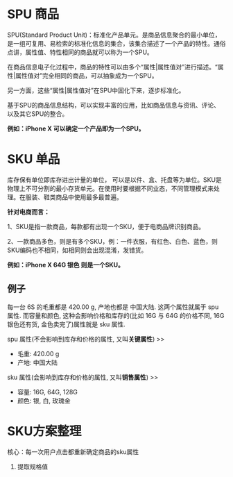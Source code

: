 # SPU 商品

SPU(Standard Product Unit)：标准化产品单元。是商品信息聚合的最小单位，是一组可复用、易检索的标准化信息的集合，该集合描述了一个产品的特性。通俗点讲，属性值、特性相同的商品就可以称为一个SPU。

在商品信息电子化过程中，商品的特性可以由多个“属性|属性值对”进行描述。“属性|属性值对”完全相同的商品，可以抽象成为一个SPU。

另一方面，这些“属性|属性值对”在SPU中固化下来，逐步标准化。

基于SPU的商品信息结构，可以实现丰富的应用，比如商品信息与资讯、评论、以及其它SPU的整合。

**例如：iPhone X 可以确定一个产品即为一个SPU。**

# SKU 单品

库存保有单位即库存进出计量的单位， 可以是以件、盒、托盘等为单位。SKU是物理上不可分割的最小存货单元。在使用时要根据不同业态，不同管理模式来处理。在服装、鞋类商品中使用最多最普遍。

**针对电商而言：**

1、SKU是指一款商品，每款都有出现一个SKU，便于电商品牌识别商品。

2、一款商品多色，则是有多个SKU，例：一件衣服，有红色、白色、蓝色，则SKU编码也不相同，如相同则会出现混淆，发错货。

**例如：iPhone X 64G 银色 则是一个SKU。**


## 例子

每一台 6S 的毛重都是 420.00 g, 产地也都是 中国大陆. 这两个属性就属于 spu 属性.
而容量和颜色, 这种会影响价格和库存的(比如 16G 与 64G 的价格不同, 16G 银色还有货, 金色卖完了)属性就是 sku 属性.

spu 属性(不会影响到库存和价格的属性, 又叫**关键属性**) >>

- 毛重: 420.00 g
- 产地: 中国大陆

sku 属性(会影响到库存和价格的属性, 又叫**销售属性**) >>

- 容量: 16G, 64G, 128G
- 颜色: 银, 白, 玫瑰金


# SKU方案整理
核心：每一次用户点击都重新确定商品的sku属性

1. 提取规格值